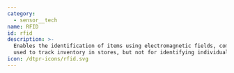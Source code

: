 ```yaml
---
category:
  - sensor__tech
name: RFID
id: rfid
description: >-
  Enables the identification of items using electromagnetic fields, commonly
  used to track inventory in stores, but not for identifying individual items.
icon: /dtpr-icons/rfid.svg
---
```


